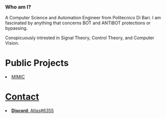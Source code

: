 ### Who am I?

A Computer Science and Automation Engineer from Politecnico Di Bari.
I am fascinated by anything that concerns BOT and ANTIBOT protections or bypassing.

Conspicuously intrested in Signal Theory, Control Theory, and Computer Vision.

# Public Projects

<li> <a href="https://github.com/MIMIC-LOGICS">MIMIC </li>

# Contact

<li> <b>Discord</b>: Atlas#6355 </li>


